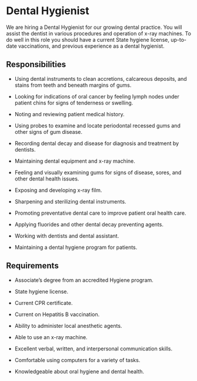 # Dental Hygienist

We are hiring a Dental Hygienist for our growing dental practice. You will assist the dentist in various procedures and operation of x-ray machines. To do well in this role you should have a current State hygiene license, up-to-date vaccinations, and previous experience as a dental hygienist.

## Responsibilities

* Using dental instruments to clean accretions, calcareous deposits, and stains from teeth and beneath margins of gums.

* Looking for indications of oral cancer by feeling lymph nodes under patient chins for signs of tenderness or swelling.

* Noting and reviewing patient medical history.

* Using probes to examine and locate periodontal recessed gums and other signs of gum disease.

* Recording dental decay and disease for diagnosis and treatment by dentists.

* Maintaining dental equipment and x-ray machine.

* Feeling and visually examining gums for signs of disease, sores, and other dental health issues.

* Exposing and developing x-ray film.

* Sharpening and sterilizing dental instruments.

* Promoting preventative dental care to improve patient oral health care.

* Applying fluorides and other dental decay preventing agents.

* Working with dentists and dental assistant.

* Maintaining a dental hygiene program for patients.

## Requirements

* Associate’s degree from an accredited Hygiene program.

* State hygiene license.

* Current CPR certificate.

* Current on Hepatitis B vaccination.

* Ability to administer local anesthetic agents.

* Able to use an x-ray machine.

* Excellent verbal, written, and interpersonal communication skills.

* Comfortable using computers for a variety of tasks.

* Knowledgeable about oral hygiene and dental health.

